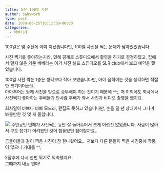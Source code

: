 ```yaml
---
title: 늦은 100일 사진
author: babyworm
type: post
date: 2008-06-25T10:11:58+00:00
categories:
  - 아빠되기
---
```

100일은 몇 주전에 이미 지났습니다만, 100일 사진을 찍는 문제가 남아있었습니다. 

사진 찍기를 좋아하는지라, 민혜 핑계로 스튜디오에서 촬영을 하기로 결정하였고, 집에서 멀지 않은 가온 베베라는 아기 사진 셀프 스튜디오를 SLR club에서 보고 예약을 했었습니다. 

100일 사진 찍는 1층은 생각보다 작아 보였습니다만, 아이 움직이는 것을 생각하면 적절한 크기이더군요.<br>
아마추어는 원래 사진을 양으로 승부해야 하는 것이기 때문에 ^^;, 저 이외에도 회사에서 사진찍기 좋아하는 후배들과 안사람 후배가 와서 사진과 비디오 촬영을 했지요.

회사일이 바쁘다 바빠 모드라, 편집도 못하고 있습니다만, 손을 덜 댄 상태에서 그나마 봐줄만한 것 몇 개 올립니다. 

<img decoding="async" src="https://i0.wp.com/babyworm.net/wordpress/wp-content/uploads/1/jk48.JPG?w=625"  data-recalc-dims="1" /> 주인공인 민혜가 사진찍는 동안 잘 놀아주어서 크게 어렵진 않았습니다. 사람이 많아서 구도 잡기가 어려웠던 것이 힘들었던 점이랄까요.. 

곰돌이들과 같이 찍은 사진이 참 잘나왔어요..  저보다 다른 분들이 찍은 사진중에 작품이 많으니 기대를 ^^;

2달후에 다시 한번 찍기로 약속했지요.<br>
그때까지 내공 연마!
